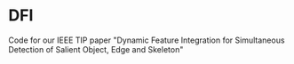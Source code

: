 # DFI
Code for our IEEE TIP paper "Dynamic Feature Integration for Simultaneous Detection of Salient Object, Edge and Skeleton"
